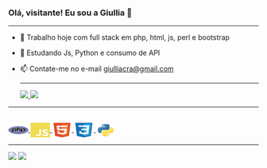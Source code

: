 ### Olá, visitante! Eu sou a Giullia 👋

---
- 🔭 Trabalho hoje com full stack em php, html, js, perl e bootstrap
- 🌱 Estudando Js, Python e consumo de API
- 📫 Contate-me no e-mail giulliacra@gmail.com

  ---
  <div>
    <a href="https://github.com/giuiacr">
      <img height="180em" src="https://github-readme-stats.vercel.app/api?username=giuiacr&show_icons=true&theme=panda&include_all_commits=true&count_private=true"/>
      <img height="180em" src="https://github-readme-stats.vercel.app/api/top-langs/?username=giuiacr&layout=compact&langs_count-16&theme=panda"/>
  </div>
---  
  <div style="display: inline_block"><br>
  <img align="center" alt="Rafa-Csharp" height="30" width="40" src="https://raw.githubusercontent.com/devicons/devicon/master/icons/php/php-original.svg"> 
  <img align="center" alt="Rafa-Js" height="30" width="40" src="https://raw.githubusercontent.com/devicons/devicon/master/icons/javascript/javascript-plain.svg">
  <img align="center" alt="Rafa-HTML" height="30" width="40" src="https://raw.githubusercontent.com/devicons/devicon/master/icons/html5/html5-original.svg">
  <img align="center" alt="Rafa-CSS" height="30" width="40" src="https://raw.githubusercontent.com/devicons/devicon/master/icons/css3/css3-original.svg">
  <img align="center" alt="Rafa-Python" height="30" width="40" src="https://raw.githubusercontent.com/devicons/devicon/master/icons/python/python-original.svg">
</div>

---
<a href="https://www.linkedin.com/in/giullia-cordeiro-rebua/" target="_blank"><img src="https://img.shields.io/badge/-LinkedIn-%230077B5?style=for-the-badge&logo=linkedin&logoColor=white" target="_blank"></a> 
<a href="https://instagram.com/giuiacr?igshid=OGQ5ZDc2ODk2ZA==" target="_blank"><img src="https://img.shields.io/badge/-Instagram-%23E4405F?style=for-the-badge&logo=instagram&logoColor=white" target="_blank"></a> 
